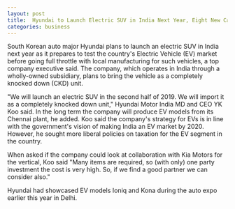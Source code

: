 ```yaml
---
layout: post
title:  Hyundai to Launch Electric SUV in India Next Year, Eight New Cars by 2020
categories: business
---
```


South Korean auto major Hyundai plans to launch an electric SUV in India next year as it prepares to test the country's Electric Vehicle (EV) market before going full throttle with local manufacturing for such vehicles, a top company executive said. The company, which operates in India through a wholly-owned subsidiary, plans to bring the vehicle as a completely knocked down (CKD) unit.

"We will launch an electric SUV in the second half of 2019. We will import it as a completely knocked down unit," Hyundai Motor India MD and CEO YK Koo said. In the long term the company will produce EV models from its Chennai plant, he added. Koo said the company's strategy for EVs is in line with the government's vision of making India an EV market by 2020. However, he sought more liberal policies on taxation for the EV segment in the country.

When asked if the company could look at collaboration with Kia Motors for the vertical, Koo said "Many items are required, so (with only) one party investment the cost is very high. So, if we find a good partner we can consider also."

Hyundai had showcased EV models Ioniq and Kona during the auto expo earlier this year in Delhi. 
